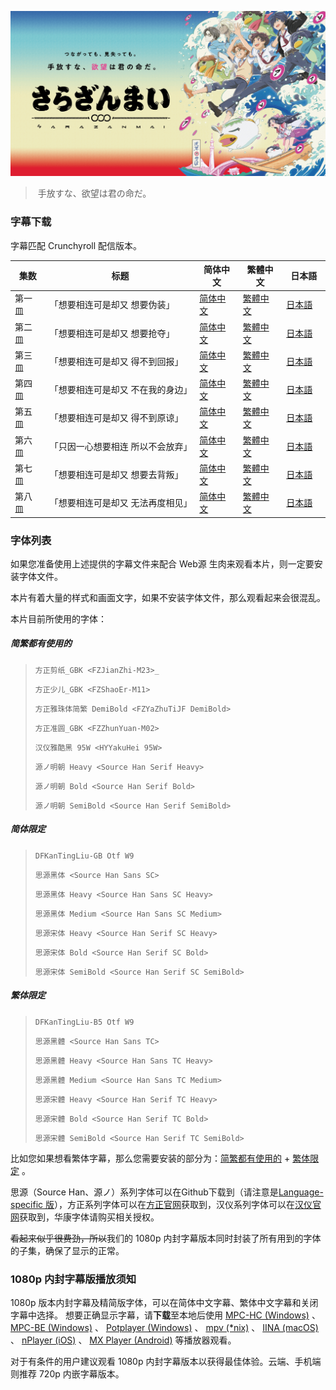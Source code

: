 ![](poster.png)

> ​	手放すな、欲望は君の命だ。

### 字幕下载

字幕匹配 Crunchyroll 配信版本。

| 集数   | 标题                      | 简体中文 | 繁體中文 | 日本語　|
| ----- | ------------------------ | ------- | ------- | ----- |
| 第一皿 | 「想要相连可是却又 想要伪装」   | [简体中文](https://raw.githubusercontent.com/tastysugar/SweetSub/master/Sarazanmai/01.zhs.ass) | [繁體中文](https://raw.githubusercontent.com/tastysugar/SweetSub/master/Sarazanmai/01.zht.ass) | [日本語](https://raw.githubusercontent.com/tastysugar/SweetSub/master/Sarazanmai/01.ja.ass)
| 第二皿 | 「想要相连可是却又 想要抢夺」   | [简体中文](https://raw.githubusercontent.com/tastysugar/SweetSub/master/Sarazanmai/02.zhs.ass) | [繁體中文](https://raw.githubusercontent.com/tastysugar/SweetSub/master/Sarazanmai/02.zht.ass) | [日本語](https://raw.githubusercontent.com/tastysugar/SweetSub/master/Sarazanmai/02.ja.ass)
| 第三皿 | 「想要相连可是却又 得不到回报」  | [简体中文](https://raw.githubusercontent.com/tastysugar/SweetSub/master/Sarazanmai/03.zhs.ass) | [繁體中文](https://raw.githubusercontent.com/tastysugar/SweetSub/master/Sarazanmai/03.zht.ass) | [日本語](https://raw.githubusercontent.com/tastysugar/SweetSub/master/Sarazanmai/03.ja.ass)
| 第四皿 | 「想要相连可是却又 不在我的身边」 | [简体中文](https://raw.githubusercontent.com/tastysugar/SweetSub/master/Sarazanmai/04.zhs.ass) | [繁體中文](https://raw.githubusercontent.com/tastysugar/SweetSub/master/Sarazanmai/04.zht.ass) | [日本語](https://raw.githubusercontent.com/tastysugar/SweetSub/master/Sarazanmai/04.ja.ass)
| 第五皿 | 「想要相连可是却又 得不到原谅」  | [简体中文](https://raw.githubusercontent.com/tastysugar/SweetSub/master/Sarazanmai/05.zhs.ass) | [繁體中文](https://raw.githubusercontent.com/tastysugar/SweetSub/master/Sarazanmai/05.zht.ass) | [日本語](https://raw.githubusercontent.com/tastysugar/SweetSub/master/Sarazanmai/05.ja.ass)
| 第六皿 | 「只因一心想要相连 所以不会放弃」 | [简体中文](https://raw.githubusercontent.com/tastysugar/SweetSub/master/Sarazanmai/06.zhs.ass) | [繁體中文](https://raw.githubusercontent.com/tastysugar/SweetSub/master/Sarazanmai/06.zht.ass) | [日本語](https://raw.githubusercontent.com/tastysugar/SweetSub/master/Sarazanmai/06.ja.ass)
| 第七皿 | 「想要相连可是却又 想要去背叛」  | [简体中文](https://raw.githubusercontent.com/tastysugar/SweetSub/master/Sarazanmai/07.zhs.ass) | [繁體中文](https://raw.githubusercontent.com/tastysugar/SweetSub/master/Sarazanmai/07.zht.ass) | [日本語](https://raw.githubusercontent.com/tastysugar/SweetSub/master/Sarazanmai/07.ja.ass)
| 第八皿 | 「想要相连可是却又 无法再度相见」 | [简体中文](https://raw.githubusercontent.com/tastysugar/SweetSub/master/Sarazanmai/08.zhs.ass) | [繁體中文](https://raw.githubusercontent.com/tastysugar/SweetSub/master/Sarazanmai/08.zht.ass) | [日本語](https://raw.githubusercontent.com/tastysugar/SweetSub/master/Sarazanmai/08.ja.ass)

### 字体列表

如果您准备使用上述提供的字幕文件来配合 Web源 生肉来观看本片，则一定要安装字体文件。

本片有着大量的样式和画面文字，如果不安装字体文件，那么观看起来会很混乱。

本片目前所使用的字体：

##### 简繁都有使用的

>`方正剪纸_GBK <FZJianZhi-M23>_`
>
> `方正少儿_GBK <FZShaoEr-M11>`
>
> `方正雅珠体简繁 DemiBold <FZYaZhuTiJF DemiBold>`
>
> `方正准圆_GBK <FZZhunYuan-M02>`
>
> `汉仪雅酷黑 95W <HYYakuHei 95W>`
>
> `源ノ明朝 Heavy <Source Han Serif Heavy>`
>
> `源ノ明朝 Bold <Source Han Serif Bold>`
>
> `源ノ明朝 SemiBold <Source Han Serif SemiBold>`



##### 简体限定

> `DFKanTingLiu-GB Otf W9`
>
> `思源黑体 <Source Han Sans SC>`
>
> `思源黑体 Heavy <Source Han Sans SC Heavy>`
>
> `思源黑体 Medium <Source Han Sans SC Medium>`
>
> `思源宋体 Heavy <Source Han Serif SC Heavy>`
>
> `思源宋体 Bold <Source Han Serif SC Bold>`
>
> `思源宋体 SemiBold <Source Han Serif SC SemiBold>`



##### 繁体限定

> `DFKanTingLiu-B5 Otf W9`
>
> `思源黑體 <Source Han Sans TC>`
>
> `思源黑體 Heavy <Source Han Sans TC Heavy>`
>
> `思源黑體 Medium <Source Han Sans TC Medium>`
>
> `思源宋體 Heavy <Source Han Serif TC Heavy>`
>
> `思源宋體 Bold <Source Han Serif TC Bold>`
>
> `思源宋體 SemiBold <Source Han Serif TC SemiBold>`



比如您如果想看繁体字幕，那么您需要安装的部分为：[简繁都有使用的](#简繁都有使用的) + [繁体限定](#繁体限定) 。

思源（Source Han、源ノ）系列字体可以在Github下载到（请注意是[Language-specific 版](https://github.com/adobe-fonts/source-han-sans/tree/release#language-specific-otfs)），方正系列字体可以在[方正官网](http://www.foundertype.com/index.php/Register/index.html)获取到，汉仪系列字体可以在[汉仪官网](http://www.hanyi.com.cn/productList.php)获取到，华康字体请购买相关授权。

~~看起来似乎很费劲，所以~~我们的 1080p 内封字幕版本同时封装了所有用到的字体的子集，确保了显示的正常。


### 1080p 内封字幕版播放须知

1080p 版本内封字幕及精简版字体，可以在简体中文字幕、繁体中文字幕和关闭字幕中选择。
想要正确显示字幕，请**下载**至本地后使用 [MPC-HC (Windows)](https://mpc-hc.org/) 、 [MPC-BE (Windows)](https://sourceforge.net/projects/mpcbe/) 、 [Potplayer (Windows)](https://potplayer.daum.net/) 、 [mpv (*nix)](https://mpv.io/) 、 [IINA (macOS)](https://lhc70000.github.io/iina/) 、 [nPlayer (iOS)](https://itunes.apple.com/us/app/nplayer-lite/id1078835991?mt=8) 、 [MX Player (Android)](https://play.google.com/store/apps/details?id=com.mxtech.videoplayer.ad) 等播放器观看。

对于有条件的用户建议观看 1080p 内封字幕版本以获得最佳体验。云端、手机端则推荐 720p 内嵌字幕版本。
